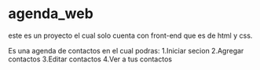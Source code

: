 # agenda_web
este es un proyecto el cual solo cuenta con front-end que es de html y css.

Es una agenda de contactos en el cual podras:
1.Iniciar secion
2.Agregar contactos
3.Editar contactos
4.Ver a tus contactos 

